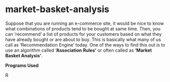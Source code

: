 # market-basket-analysis

Suppose that you are running an e-commerce site, it would be nice to know what combinations of products tend to be bought at same time. Then, you can ‘recommend’ a list of products for your customers based on what they have already bought or are about to buy. This is basically what many of us call as ‘Recommendation Engine’ today.
One of the ways to find this out is to use an algorithm called <b>‘Association Rules’</b> or often called as <b>‘Market Basket Analysis’</b>.

<b>Programs Used</b>

R

